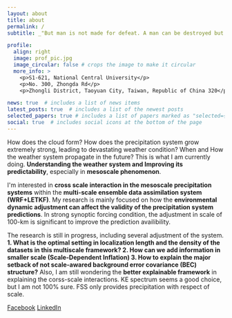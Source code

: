 ```yaml
---
layout: about
title: about
permalink: /
subtitle: _"But man is not made for defeat. A man can be destroyed but not defeated."_ -Ernest Hemingway

profile:
  align: right
  image: prof_pic.jpg
  image_circular: false # crops the image to make it circular
  more_info: >
    <p>S1-621, National Central University</p>
    <p>No. 300, Zhongda Rd</p>
    <p>Zhongli District, Taoyuan City, Taiwan, Republic of China 320</p>

news: true  # includes a list of news items
latest_posts: true  # includes a list of the newest posts
selected_papers: true # includes a list of papers marked as "selected={true}"
social: true  # includes social icons at the bottom of the page
---
```


How does the cloud form? How does the precipitation system grow extremely strong, leading to devastating weather condition? When and How the weather system propagate in the future?
This is what I am currently doing. **Understanding the weather system and Improving its predictability**, especially in **mesoscale phenomenon**.

I'm interested in **cross scale interaction in the mesoscale precipitation systems** within the **multi-scale ensemble data assimilation system (WRF+LETKF)**. My research is mainly focused on how the **environmental dynamic adjustment can affect the validity of the precipitation system predictions**. In strong synoptic forcing condition, the adjustment in scale of 100-km is significant to improve the prediction availibility.

The research is still in progress, including several adjustment of the system. **1. What is the optimal setting in localization length and the density of the datasets in this multiscale framework? 2. How can we add information in smaller scale (Scale-Dependent Inflation) 3. How to explain the major setback of not scale-awared background error covariance (BEC) structure?**
Also, I am still wondering the **better explainable framework** in explaining the corss-scale interactions. KE spectrum seems a good choice, but I am not 100% sure. FSS only provides precipitation with respect of scale.

[Facebook](https://www.facebook.com/lawrence.liu.10/)
[LinkedIn](https://www.linkedin.com/in/lawrence-l-39a204a9/)
